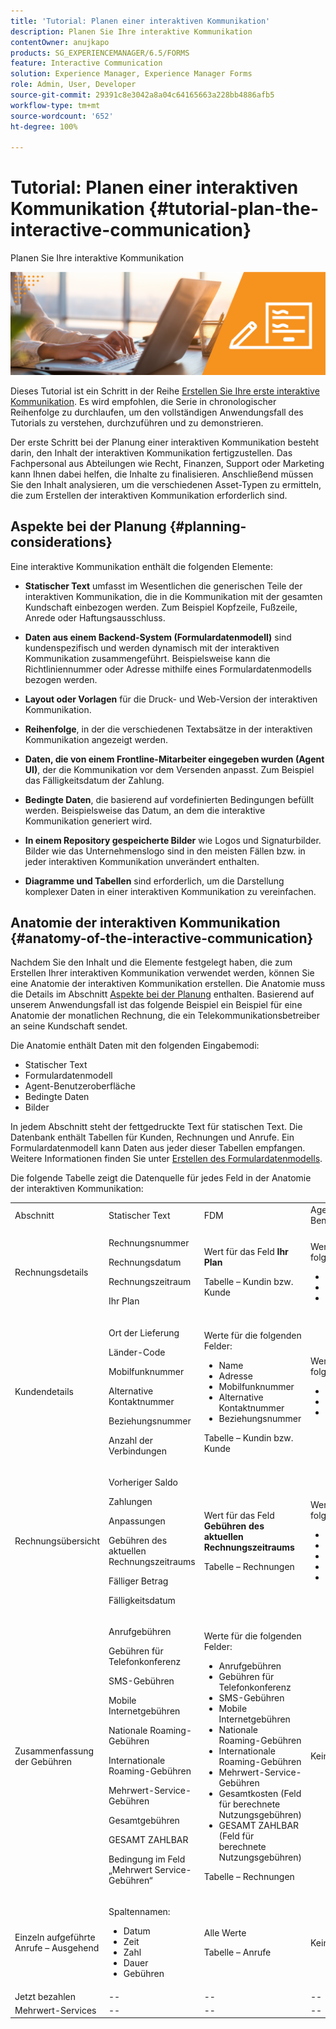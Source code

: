 ```yaml
---
title: 'Tutorial: Planen einer interaktiven Kommunikation'
description: Planen Sie Ihre interaktive Kommunikation
contentOwner: anujkapo
products: SG_EXPERIENCEMANAGER/6.5/FORMS
feature: Interactive Communication
solution: Experience Manager, Experience Manager Forms
role: Admin, User, Developer
source-git-commit: 29391c8e3042a8a04c64165663a228bb4886afb5
workflow-type: tm+mt
source-wordcount: '652'
ht-degree: 100%

---
```


# Tutorial: Planen einer interaktiven Kommunikation {#tutorial-plan-the-interactive-communication}

Planen Sie Ihre interaktive Kommunikation

![02-create-adaptive-form-main-image](assets/02-create-adaptive-form-main-image.png)

Dieses Tutorial ist ein Schritt in der Reihe [Erstellen Sie Ihre erste interaktive Kommunikation](/help/forms/using/create-your-first-interactive-communication.md). Es wird empfohlen, die Serie in chronologischer Reihenfolge zu durchlaufen, um den vollständigen Anwendungsfall des Tutorials zu verstehen, durchzuführen und zu demonstrieren.

Der erste Schritt bei der Planung einer interaktiven Kommunikation besteht darin, den Inhalt der interaktiven Kommunikation fertigzustellen. Das Fachpersonal aus Abteilungen wie Recht, Finanzen, Support oder Marketing kann Ihnen dabei helfen, die Inhalte zu finalisieren. Anschließend müssen Sie den Inhalt analysieren, um die verschiedenen Asset-Typen zu ermitteln, die zum Erstellen der interaktiven Kommunikation erforderlich sind.

## Aspekte bei der Planung {#planning-considerations}

Eine interaktive Kommunikation enthält die folgenden Elemente:

* **Statischer Text** umfasst im Wesentlichen die generischen Teile der interaktiven Kommunikation, die in die Kommunikation mit der gesamten Kundschaft einbezogen werden. Zum Beispiel Kopfzeile, Fußzeile, Anrede oder Haftungsausschluss.
* **Daten aus einem Backend-System (Formulardatenmodell)** sind kundenspezifisch und werden dynamisch mit der interaktiven Kommunikation zusammengeführt. Beispielsweise kann die Richtliniennummer oder Adresse mithilfe eines Formulardatenmodells bezogen werden.
* **Layout oder Vorlagen** für die Druck- und Web-Version der interaktiven Kommunikation.
* **Reihenfolge**, in der die verschiedenen Textabsätze in der interaktiven Kommunikation angezeigt werden.
* **Daten, die von einem Frontline-Mitarbeiter eingegeben wurden (Agent UI)**, der die Kommunikation vor dem Versenden anpasst. Zum Beispiel das Fälligkeitsdatum der Zahlung.

* **Bedingte Daten**, die basierend auf vordefinierten Bedingungen befüllt werden. Beispielsweise das Datum, an dem die interaktive Kommunikation generiert wird.
* **In einem Repository gespeicherte Bilder** wie Logos und Signaturbilder. Bilder wie das Unternehmenslogo sind in den meisten Fällen bzw. in jeder interaktiven Kommunikation unverändert enthalten.
* **Diagramme und Tabellen** sind erforderlich, um die Darstellung komplexer Daten in einer interaktiven Kommunikation zu vereinfachen.

## Anatomie der interaktiven Kommunikation {#anatomy-of-the-interactive-communication}

Nachdem Sie den Inhalt und die Elemente festgelegt haben, die zum Erstellen Ihrer interaktiven Kommunikation verwendet werden, können Sie eine Anatomie der interaktiven Kommunikation erstellen. Die Anatomie muss die Details im Abschnitt [Aspekte bei der Planung](/help/forms/using/planning-interactive-communications.md#planning-considerations) enthalten. Basierend auf unserem Anwendungsfall ist das folgende Beispiel ein Beispiel für eine Anatomie der monatlichen Rechnung, die ein Telekommunikationsbetreiber an seine Kundschaft sendet.

Die Anatomie enthält Daten mit den folgenden Eingabemodi:

* Statischer Text
* Formulardatenmodell
* Agent-Benutzeroberfläche
* Bedingte Daten
* Bilder

In jedem Abschnitt steht der fettgedruckte Text für statischen Text. Die Datenbank enthält Tabellen für Kunden, Rechnungen und Anrufe. Ein Formulardatenmodell kann Daten aus jeder dieser Tabellen empfangen. Weitere Informationen finden Sie unter [Erstellen des Formulardatenmodells](/help/forms/using/create-form-data-model0.md).

Die folgende Tabelle zeigt die Datenquelle für jedes Feld in der Anatomie der interaktiven Kommunikation:

<table>
 <tbody>
  <tr>
   <td>Abschnitt</td>
   <td>Statischer Text</td>
   <td>FDM </td>
   <td>Agent-Benutzeroberfläche</td>
   <td>Bilder</td>
  </tr>
  <tr>
   <td>Rechnungsdetails</td>
   <td><p>Rechnungsnummer</p> <p>Rechnungsdatum</p> <p>Rechnungszeitraum</p> <p>Ihr Plan</p> </td>
   <td><p>Wert für das Feld <strong>Ihr Plan</strong></p> <p>Tabelle – Kundin bzw. Kunde</p> </td>
   <td><p>Werte für die folgenden Felder:</p>
    <ul>
     <li>Rechnungsnummer</li>
     <li>Rechnungsdatum</li>
     <li>Rechnungszeitraum</li>
    </ul> <p> </p> </td>
   <td>--</td>
  </tr>
  <tr>
   <td>Kundendetails</td>
   <td><p>Ort der Lieferung</p> <p>Länder-Code</p> <p>Mobilfunknummer</p> <p>Alternative Kontaktnummer</p> <p>Beziehungsnummer</p> <p>Anzahl der Verbindungen</p> </td>
   <td><p>Werte für die folgenden Felder:</p>
    <ul>
     <li>Name</li>
     <li>Adresse</li>
     <li>Mobilfunknummer</li>
     <li>Alternative Kontaktnummer</li>
     <li>Beziehungsnummer</li>
    </ul> <p>Tabelle – Kundin bzw. Kunde</p> </td>
   <td><p>Werte für die folgenden Felder:</p>
    <ul>
     <li>Ort der Lieferung</li>
     <li>Länder-Code</li>
     <li>Anzahl der Verbindungen</li>
    </ul> </td>
   <td>--</td>
  </tr>
  <tr>
   <td>Rechnungsübersicht</td>
   <td><p>Vorheriger Saldo</p> <p>Zahlungen</p> <p>Anpassungen</p> <p>Gebühren des aktuellen Rechnungszeitraums</p> <p>Fälliger Betrag</p> <p>Fälligkeitsdatum</p> </td>
   <td><p>Wert für das Feld <strong>Gebühren des aktuellen Rechnungszeitraums</strong></p> <p>Tabelle – Rechnungen</p> </td>
   <td><p>Werte für die folgenden Felder:</p>
    <ul>
     <li>Vorheriger Saldo</li>
     <li>Zahlungen</li>
     <li>Anpassungen</li>
     <li>Fälliger Betrag</li>
     <li>Fälligkeitsdatum</li>
    </ul> </td>
   <td>--</td>
  </tr>
  <tr>
   <td>Zusammenfassung der Gebühren</td>
   <td><p>Anrufgebühren</p> <p>Gebühren für Telefonkonferenz</p> <p>SMS-Gebühren </p> <p>Mobile Internetgebühren</p> <p>Nationale Roaming-Gebühren</p> <p>Internationale Roaming-Gebühren</p> <p>Mehrwert-Service-Gebühren</p> <p>Gesamtgebühren</p> <p>GESAMT ZAHLBAR</p> <p>Bedingung im Feld „Mehrwert Service-Gebühren“</p> </td>
   <td><p>Werte für die folgenden Felder:</p>
    <ul>
     <li>Anrufgebühren</li>
     <li>Gebühren für Telefonkonferenz</li>
     <li>SMS-Gebühren </li>
     <li>Mobile Internetgebühren</li>
     <li>Nationale Roaming-Gebühren</li>
     <li>Internationale Roaming-Gebühren</li>
     <li>Mehrwert-Service-Gebühren</li>
     <li>Gesamtkosten (Feld für berechnete Nutzungsgebühren)</li>
     <li>GESAMT ZAHLBAR (Feld für berechnete Nutzungsgebühren)</li>
    </ul> <p>Tabelle – Rechnungen</p> </td>
   <td>Keine Felder</td>
   <td>--</td>
  </tr>
  <tr>
   <td>Einzeln aufgeführte Anrufe – Ausgehend</td>
   <td><p>Spaltennamen:</p>
    <ul>
     <li>Datum</li>
     <li>Zeit</li>
     <li>Zahl</li>
     <li>Dauer</li>
     <li>Gebühren</li>
    </ul> </td>
   <td><p>Alle Werte</p> <p>Tabelle – Anrufe</p> </td>
   <td>Keine Felder</td>
   <td>--</td>
  </tr>
  <tr>
   <td>Jetzt bezahlen</td>
   <td>--</td>
   <td>--</td>
   <td>--</td>
   <td>JetztBezahlen</td>
  </tr>
  <tr>
   <td>Mehrwert-Services</td>
   <td>--</td>
   <td>--</td>
   <td>--</td>
   <td>MehrwertServices</td>
  </tr>
 </tbody>
</table>
